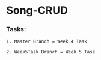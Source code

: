 # Song-CRUD

### Tasks:
```
1. Master Branch = Week 4 Task
```

```
2. Week5Task Branch = Week 5 Task
```
